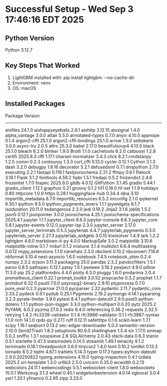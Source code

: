 # Successful Setup - Wed Sep  3 17:46:16 EDT 2025

## Python Version
Python 3.12.7

## Key Steps That Worked
1. LightGBM installed with: pip install lightgbm --no-cache-dir
2. Environment: venv
3. OS: macOS

## Installed Packages
Package                   Version
------------------------- --------------
aiofiles                  24.1.0
aiohappyeyeballs          2.6.1
aiohttp                   3.12.15
aiosignal                 1.4.0
alpha_vantage             3.0.0
altair                    5.5.0
annotated-types           0.7.0
anyio                     4.10.0
appnope                   0.1.4
argon2-cffi               25.1.0
argon2-cffi-bindings      25.1.0
arrow                     1.3.0
asttokens                 3.0.0
async-lru                 2.0.5
attrs                     25.3.0
babel                     2.17.0
beautifulsoup4            4.13.5
black                     25.1.0
bleach                    6.2.0
blinker                   1.9.0
Brotli                    1.1.0
cachetools                6.2.0
catboost                  1.2.8
certifi                   2025.8.3
cffi                      1.17.1
charset-normalizer        3.4.3
click                     8.2.1
cmdstanpy                 1.2.5
comm                      0.2.3
contourpy                 1.3.3
curl_cffi                 0.13.0
cycler                    0.12.1
Cython                    3.1.3
dash                      3.2.0
debugpy                   1.8.16
decorator                 5.2.1
defusedxml                0.7.1
dnspython                 2.7.0
executing                 2.2.1
fastapi                   0.116.1
fastjsonschema            2.21.2
ffmpy                     0.6.1
filelock                  3.19.1
Flask                     3.1.2
fonttools                 4.59.2
fqdn                      1.5.1
fredapi                   0.5.2
frozendict                2.4.6
frozenlist                1.7.0
fsspec                    2025.9.0
gitdb                     4.0.12
GitPython                 3.1.45
gradio                    5.44.1
gradio_client             1.12.1
graphviz                  0.21
groovy                    0.1.2
h11                       0.16.0
hf-xet                    1.1.9
holidays                  0.80
httpcore                  1.0.9
httpx                     0.28.1
huggingface-hub           0.34.4
idna                      3.10
importlib_metadata        8.7.0
importlib_resources       6.5.2
iniconfig                 2.1.0
ipykernel                 6.30.1
ipython                   9.5.0
ipython_pygments_lexers   1.1.1
ipywidgets                8.1.7
isoduration               20.11.0
itsdangerous              2.2.0
jedi                      0.19.2
Jinja2                    3.1.6
joblib                    1.5.2
json5                     0.12.1
jsonpointer               3.0.0
jsonschema                4.25.1
jsonschema-specifications 2025.4.1
jupyter                   1.1.1
jupyter_client            8.6.3
jupyter-console           6.6.3
jupyter_core              5.8.1
jupyter-events            0.12.0
jupyter-lsp               2.3.0
jupyter_server            2.17.0
jupyter_server_terminals  0.5.3
jupyterlab                4.4.7
jupyterlab_pygments       0.3.0
jupyterlab_server         2.27.3
jupyterlab_widgets        3.0.15
kiwisolver                1.4.9
lark                      1.2.2
lightgbm                  4.6.0
markdown-it-py            4.0.0
MarkupSafe                3.0.2
matplotlib                3.10.6
matplotlib-inline         0.1.7
mdurl                     0.1.2
mistune                   3.1.4
multidict                 6.6.4
multitasking              0.0.12
mypy_extensions           1.1.0
narwhals                  2.3.0
nbclient                  0.10.2
nbconvert                 7.16.6
nbformat                  5.10.4
nest-asyncio              1.6.0
notebook                  7.4.5
notebook_shim             0.2.4
numpy                     2.3.2
orjson                    3.11.3
packaging                 25.0
pandas                    2.3.2
pandocfilters             1.5.1
parso                     0.8.5
pathspec                  0.12.1
patsy                     1.0.1
peewee                    3.18.2
pexpect                   4.9.0
pillow                    11.3.0
pip                       25.2
platformdirs              4.4.0
plotly                    6.3.0
pluggy                    1.6.0
pmdarima                  2.0.4
prometheus_client         0.22.1
prompt_toolkit            3.0.52
propcache                 0.3.2
prophet                   1.1.7
protobuf                  6.32.0
psutil                    7.0.0
psycopg2-binary           2.9.10
ptyprocess                0.7.0
pure_eval                 0.2.3
pyarrow                   21.0.0
pycparser                 2.22
pydantic                  2.11.7
pydantic_core             2.33.2
pydeck                    0.9.1
pydub                     0.25.1
Pygments                  2.19.2
pymongo                   4.14.1
pyparsing                 3.2.3
pyrate-limiter            3.9.0
pytest                    8.4.1
python-dateutil           2.9.0.post0
python-dotenv             1.1.1
python-json-logger        3.3.0
python-multipart          0.0.20
pytz                      2025.2
PyYAML                    6.0.2
pyzmq                     27.0.2
redis                     6.4.0
referencing               0.36.2
requests                  2.32.5
retrying                  1.4.2
rfc3339-validator         0.1.4
rfc3986-validator         0.1.1
rfc3987-syntax            1.1.0
rich                      14.1.0
rpds-py                   0.27.1
ruff                      0.12.11
safehttpx                 0.1.6
scikit-learn              1.7.1
scipy                     1.16.1
seaborn                   0.13.2
sec-edgar-downloader      5.0.3
semantic-version          2.10.0
Send2Trash                1.8.3
setuptools                80.9.0
shellingham               1.5.4
six                       1.17.0
smmap                     5.0.2
sniffio                   1.3.1
soupsieve                 2.8
SQLAlchemy                2.0.43
stack-data                0.6.3
stanio                    0.5.1
starlette                 0.47.3
statsmodels               0.14.5
streamlit                 1.49.1
tenacity                  9.1.2
terminado                 0.18.1
threadpoolctl             3.6.0
tinycss2                  1.4.0
toml                      0.10.2
tomlkit                   0.13.3
tornado                   6.5.2
tqdm                      4.67.1
traitlets                 5.14.3
typer                     0.17.3
types-python-dateutil     2.9.0.20250822
typing_extensions         4.15.0
typing-inspection         0.4.1
tzdata                    2025.2
uri-template              1.3.0
urllib3                   2.5.0
uvicorn                   0.35.0
wcwidth                   0.2.13
webcolors                 24.11.1
webencodings              0.5.1
websocket-client          1.8.0
websockets                15.0.1
Werkzeug                  3.1.3
wheel                     0.45.1
widgetsnbextension        4.0.14
xgboost                   3.0.4
yarl                      1.20.1
yfinance                  0.2.65
zipp                      3.23.0
